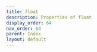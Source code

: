 ```yaml
---
title: float
description: Properties of float
display_order: 64
nav_order: 64
parent: Index
layout: default
---
```



